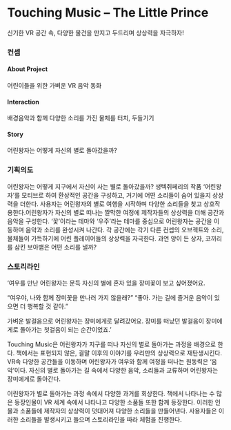 
# Touching Music – The Little Prince # 
신기한 VR 공간 속, 다양한 물건을 만지고 두드리며 상상력을 자극하자!

### 컨셉

#### About Project
어린이들을 위한 가벼운 VR 음악 동화
#### Interaction
배경음악과 함께 다양한 소리를 가진 물체를 터치, 두들기기
#### Story
어린왕자는 어떻게 자신의 별로 돌아갔을까?

### 기획의도

어린왕자는 어떻게 지구에서 자신이 사는 별로 돌아갔을까? 생텍쥐페리의 작품 ‘어린왕자’를 모티브로 하여 환상적인 공간을 구성하고, 거기에 어떤 소리들이 숨어 있을지 상상력을 더한다. 사용자는 어린왕자의 별로 여행을 시작하며 다양한 소리들을 찾고 상호작용한다.어린왕자가 자신의 별로 떠나는 짤막한 여정에 제작자들의 상상력을 더해 공간과 음악을 구성한다. ‘꽃’이라는 테마와 ‘우주’라는 테마를 중심으로 어린왕자는 공간을 이동하며 음악과 소리를 완성시켜 나간다. 각 공간에는 각기 다른 컨셉의 오브젝트와 소리, 물체들이 가득하기에 어린 플레이어들의 상상력을 자극한다. 과연 양이 든 상자, 코끼리를 삼킨 보아뱀은 어떤 소리를 낼까?


### 스토리라인

‘여우를 만난 어린왕자는 문득 자신의 별에 혼자 있을 장미꽃이 보고 싶어졌어요. 

“여우야, 나와 함께 장미꽃을 만나러 가지 않을래?”
“좋아. 가는 길에 즐거운 음악이 있으면 더 행복할 것 같아.”

가벼운 발걸음으로 어린왕자는 장미에게로 달려갔어요.
장미를 떠났던 발걸음이 장미에게로 돌아가는 첫걸음이 되는 순간이었죠.’


Touching Music은 어린왕자가 지구를 떠나 자신의 별로 돌아가는 과정을 배경으로 한다. 책에서는 표현되지 않은, 결말 이후의 이야기를 우리만의 상상력으로 재탄생시킨다. VR속 다양한 공간들을 이동하며 어린왕자가 여우와 함께 여정을 떠나는 원동력은 ‘음악’이다. 자신의 별로 돌아가는 길 속에서 다양한 음악, 소리들과 교류하며 어린왕자는 장미에게로 돌아간다.

어린왕자가 별로 돌아가는 과정 속에서 다양한 과거를 회상한다. 책에서 나타나는 수 많은 등장인물이 VR 세계 속에서 나타나고 다양한 소품들 또한 함께 등장한다. 이러한 인물과 소품들에 제작자의 상상력이 덧대어져 다양한 소리들을 만들어낸다. 사용자들은 이러한 소리들을 발생시키고 들으며 스토리라인을 따라 체험을 진행한다.



